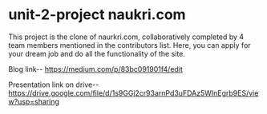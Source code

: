 # unit-2-project naukri.com

This project is the clone of naurkri.com, collaboratively completed by 4 team members mentioned in the contributors list. Here, you can apply for your dream job and do  all the functionality of the site.

Blog link-- https://medium.com/p/83bc091901f4/edit

Presentation link on drive-- https://drive.google.com/file/d/1s9GGj2cr93arnPd3uFDAz5WInEgrb9ES/view?usp=sharing
